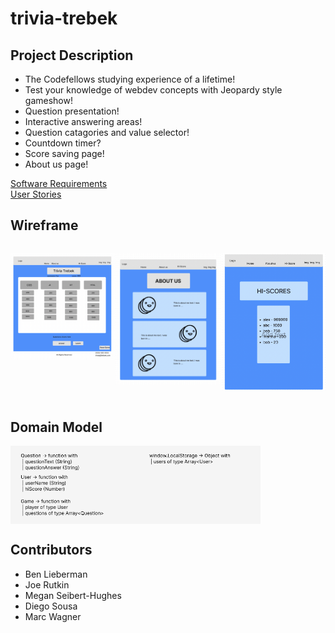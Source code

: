 # trivia-trebek

## Project Description

- The Codefellows studying experience of a lifetime!
- Test your knowledge of webdev concepts with Jeopardy style gameshow!
- Question presentation!
- Interactive answering areas!
- Question catagories and value selector!
- Countdown timer?
- Score saving page!
- About us page!

[Software Requirements](softwarerequirements.md)  
[User Stories](projectprep4.md)

## Wireframe

<div style = "display: flex">

  <img  src="./img/index.png"
        alt="homepage wireframe"
        width= "300px"/>

  <img  src="./img/about-us.png"
        alt="homepage wireframe"
        width= "300px"/>

  <img  src="./img/hi-score.png"
        alt="homepage wireframe"
        width= "300px"/>
</div>

## Domain Model

<div style = "display: flex">
  <img src="./img/domain_model_snip.png"
       alt="domain model for jeopardy game"
       width="400px"/>
</div>

## Contributors

- Ben Lieberman
- Joe Rutkin
- Megan Seibert-Hughes
- Diego Sousa
- Marc Wagner
